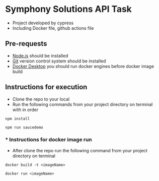 # Symphony Solutions API Task

* Project developed by cypress
* Including Docker file, github actions file

## Pre-requests
* [Node.js](https://nodejs.org/en) should be installed
* [Git](https://git-scm.com/downloads) version control system should be installed
* [Docker Desktop](https://www.docker.com/products/docker-desktop/) you should run docker engines before docker image build
## Instructions for execution
* Clone the repo to your local
* Run the following commands from your project directory on terminal with in order
```
npm install
```
```
npm run saucedemo
```

### * Instructions for docker image run
* After clone the repo run the following command from your project directory on terminal
```
docker build -t <imageName>
```
```
docker run <imageName>
```